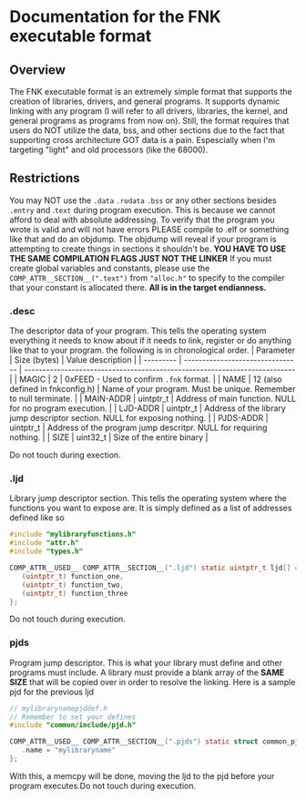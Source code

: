 # Documentation for the FNK executable format

## Overview
The FNK executable format is an extremely simple format that
supports the creation of libraries, drivers, and general
programs. It supports dynamic linking with any program
(I will refer to all drivers, libraries, the kernel, and
general programs as programs from now on). Still, the format
requires that users do NOT utilize the data, bss, and other
sections due to the fact that supporting cross architecture
GOT data is a pain. Espescially when I'm targeting "light"
and old processors (like the 68000).

## Restrictions
You may NOT use the `.data` `.rodata` `.bss` or any other
sections besides `.entry` and .`text` during program
execution. This is because we cannot afford to deal with
absolute addressing. To verify that the program you wrote is
valid and will not have errors PLEASE compile to .elf or
something like that and do an objdump. The objdump will reveal
if your program is attempting to create things in sections
it shouldn't be. **YOU HAVE TO USE THE SAME COMPILATION FLAGS
JUST NOT THE LINKER** If you must create global variables and
constants, please use the `COMP_ATTR__SECTION__(".text")`
from `"alloc.h"` to specify to the compiler that your constant
is allocated there. **All is in the target endianness.**

### .desc
The descriptor data of your program. This tells the operating
system everything it needs to know about if it needs to link,
register or do anything like that to your program. the
following is in chronological order.
| Parameter | Size (bytes)                     | Value description                                                          |
| --------- | -------------------------------- | -------------------------------------------------------------------------- |
| MAGIC     | 2                                | 0xFEED - Used to confirm `.fnk` format.                                    |
| NAME      | 12 (also defined in fnkconfig.h) | Name of your program. Must be unique. Remember to null terminate.          |
| MAIN-ADDR | uintptr_t                        | Address of main function. NULL for no program execution.                   |
| LJD-ADDR  | uintptr_t                        | Address of the library jump descriptor section. NULL for exposing nothing. |
| PJDS-ADDR | uintptr_t                        | Address of the program jump descritpr. NULL for requiring nothing.         |
| SIZE      | uint32_t                         | Size of the entire binary                                                  |

Do not touch during exection.

### .ljd
Library jump descriptor section. This tells the operating
system where the functions you want to expose are. It is
simply defined as a list of addresses defined like so
```c
#include "mylibraryfunctions.h"
#include "attr.h"
#include "types.h"

COMP_ATTR__USED__ COMP_ATTR__SECTION__(".ljd") static uintptr_t ljd[] = {
   (uintptr_t) function_one,
   (uintptr_t) function_two,
   (uintptr_t) function_three
};
```
Do not touch during execution.

### pjds
Program jump descriptor. This is what your library must define
and other programs must include. A library must provide a
blank array of the **SAME SIZE** that will be copied over in
order to resolve the linking. Here is a sample pjd for the
previous ljd
```c
// mylibrarynamepjddef.h
// Remember to set your defines
#include "common/include/pjd.h"

COMP_ATTR__USED__ COMP_ATTR__SECTION__(".pjds") static struct common_pjd mylibraryname_pjd {
   .name = "mylibraryname"
};
```
With this, a memcpy will be done, moving the ljd to the pjd
before your program executes.Do not touch during execution.